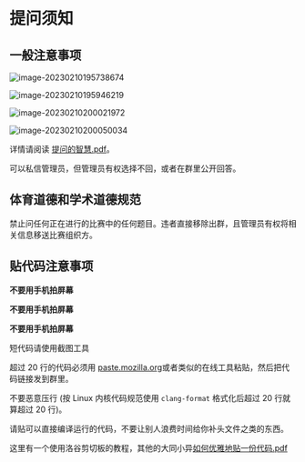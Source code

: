 # 提问须知

## 一般注意事项

![image-20230210195738674](https://s2.loli.net/2023/02/10/vlnIDAQp6s3qLEW.png)

![image-20230210195946219](https://s2.loli.net/2023/02/10/1ouqx6BMWb4VAS8.png)

![image-20230210200021972](https://s2.loli.net/2023/02/10/dLB6RYDTSGwa5Ok.png)

![image-20230210200050034](https://s2.loli.net/2023/02/10/MmCO7GIUBHb3kli.png)

详情请阅读 [提问的智慧.pdf](https://github.com/SMU-XCPC/wiki/blob/main/file/%E6%8F%90%E9%97%AE%E7%9A%84%E6%99%BA%E6%85%A7.pdf)。

可以私信管理员，但管理员有权选择不回，或者在群里公开回答。

## 体育道德和学术道德规范

禁止问任何正在进行的比赛中的任何题目。违者直接移除出群，且管理员有权将相关信息移送比赛组织方。

## 贴代码注意事项

**不要用手机拍屏幕**

**不要用手机拍屏幕**

**不要用手机拍屏幕**

短代码请使用截图工具

超过 20 行的代码必须用 [paste.mozilla.org](https://paste.mozilla.org)或者类似的在线工具粘贴，然后把代码链接发到群里。

不要恶意压行 (按 Linux 内核代码规范使用 `clang-format` 格式化后超过 20  行就算超过 20 行)。

请贴可以直接编译运行的代码，不要让别人浪费时间给你补头文件之类的东西。

这里有一个使用洛谷剪切板的教程，其他的大同小异[如何优雅地贴一份代码.pdf](https://github.com/SMU-XCPC/wiki/blob/main/file/%E5%A6%82%E4%BD%95%E4%BC%98%E9%9B%85%E5%9C%B0%E8%B4%B4%E4%B8%80%E4%BB%BD%E4%BB%A3%E7%A0%81.pdf)
